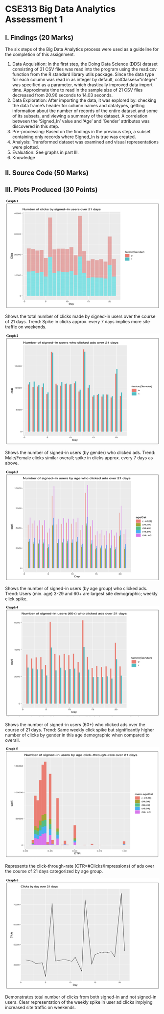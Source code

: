 # CSE313 Big Data Analytics Assessment 1

## I. Findings (20 Marks)
The six steps of the Big Data Analytics process were used as a guideline for the completion of this assignment.
1. Data Acquisition: In the first step, the Doing Data Science (DDS) dataset consisting of 31 CSV files was read into the program using the read.csv function from the R standard library utils package. Since the data type for each column was read in as integer by default, colClasses=“integer” was specified as a parameter, which drastically improved data import time. Approximate time to read in the sample size of 21 CSV files decreased from 20.96 seconds to 14.03 seconds.
2. Data Exploration: After importing the data, it was explored by: checking the data frame’s header for column names and datatypes, getting information about the number of records of the entire dataset and some of its subsets, and viewing a summary of the dataset. A correlation between the ‘Signed_In’ value and ‘Age’ and ‘Gender’ attributes was discovered in this step.
3. Pre-processing: Based on the findings in the previous step, a subset containing only records where Signed_In is true was created.
4. Analysis: Transformed dataset was examined and visual representations were plotted.
5. Evaluation: See graphs in part III.
6. Knowledge

## II. Source Code (50 Marks)

## III. Plots Produced (30 Points)

![Graph 1](graph-1.png "Graph 1")

Shows the total number of clicks made by signed-in users over the course of 21 days. Trend: Spike in clicks approx. every 7 days implies more site traffic on weekends.

![Graph 2](graph-2.png "Graph 2")

Shows the number of signed-in users (by gender) who clicked ads.
Trend: Male/Female clicks similar overall; spike in clicks approx. every 7 days as above.

![Graph 3](graph-3.png "Graph 3")

Shows the number of signed-in users (by age group) who clicked ads.
Trend: Users (min. age) 3-29 and 60+ are largest site demographic; weekly click spike.

![Graph 4](graph-4.png "Graph 4")

Shows the number of signed-in users (60+) who clicked ads over the course of 21 days.
Trend: Same weekly click spike but significantly higher number of clicks by gender in this age demographic when compared to overall.

![Graph 5](graph-5.png "Graph 5")

Represents the click-through-rate (CTR=#Clicks/Impressions) of ads over the course of 21 days categorized by age group.

![Graph 6](graph-6.png "Graph 6")

Demonstrates total number of clicks from both signed-in and not signed-in users.
Clear representation of the weekly spike in user ad clicks implying increased site traffic on weekends.